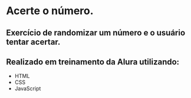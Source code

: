 # Acerte o número.

## Exercício de randomizar um número e o usuário tentar acertar.

## Realizado em treinamento da Alura utilizando:
- HTML
- CSS
- JavaScript


